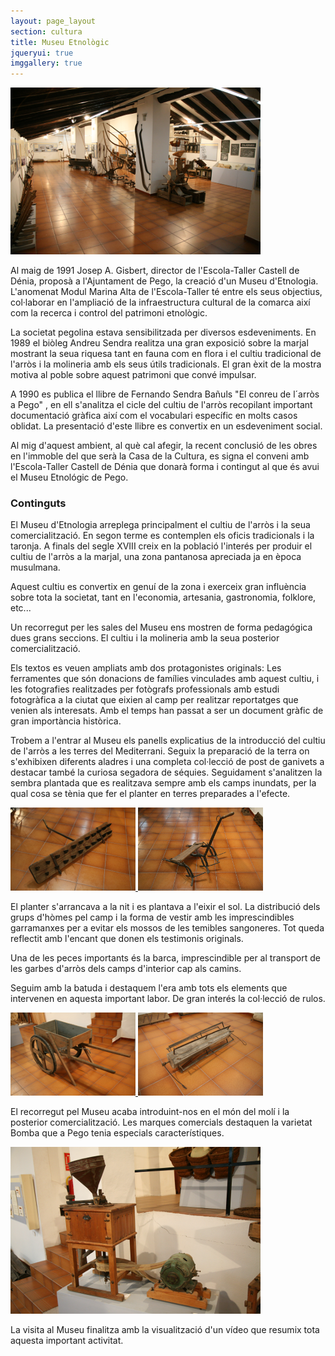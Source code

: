 ```yaml
---
layout: page_layout
section: cultura
title: Museu Etnològic
jqueryui: true
imggallery: true
---
```

<div id="vista-general">
    <a href="/images/cultura/etnologic/vistaGeneral.png" rel="img-gal" title="Vista general del museu etnològic">
        <img src="/images/cultura/etnologic/vistaGeneral_thumb.png" alt="Vista general del museu etnologic" />
    </a>
</div>

Al maig de 1991 Josep A. Gisbert, director de l'Escola-Taller Castell de Dénia, proposà a l'Ajuntament de Pego, la creació d'un Museu d'Etnologia. L'anomenat Modul Marina Alta de l'Escola-Taller té entre els seus objectius, col·laborar en l'ampliació de la infraestructura cultural de la comarca així com la recerca i control del patrimoni etnològic.

La societat pegolina estava sensibilitzada per diversos esdeveniments. En 1989 el biòleg Andreu Sendra realitza una gran exposició sobre la marjal mostrant la seua riquesa tant en fauna com en flora i el cultiu tradicional de l'arròs i la molineria amb els seus útils tradicionals. El gran èxit de la mostra motiva al poble sobre aquest patrimoni que convé impulsar.

A 1990 es publica el llibre de Fernando Sendra Bañuls "El conreu de l´arròs a Pego" , en ell s'analitza el cicle del cultiu de l'arròs recopilant important documentació gràfica així com el vocabulari específic en molts casos oblidat. La presentació d'este llibre es convertix en un esdeveniment social.

Al mig d'aquest ambient, al què cal afegir, la recent conclusió de les obres en l'immoble del que serà la Casa de la Cultura, es signa el conveni amb l'Escola-Taller Castell de Dénia que donarà forma i contingut al que és avui el Museu Etnológic de Pego.

### Continguts

El Museu d'Etnologia arreplega principalment el cultiu de l'arròs i la seua comercialització. En segon terme es contemplen els oficis tradicionals i la taronja. A finals del segle XVIII creix en la població l'interés per produir el cultiu de l'arròs a la marjal, una zona pantanosa apreciada ja en època musulmana.

Aquest cultiu es convertix en genuí de la zona i exerceix gran influència sobre tota la societat, tant en l'economia, artesania, gastronomia, folklore, etc...

Un recorregut per les sales del Museu ens mostren de forma pedagógica dues grans seccions. El cultiu i la molineria amb la seua posterior comercialització.

Els textos es veuen ampliats amb dos protagonistes originals: Les ferramentes que són donacions de famílies vinculades amb aquest cultiu, i les fotografies realitzades per fotògrafs professionals amb estudi fotogràfica a la ciutat que eixien al camp per realitzar reportatges que venien als interesats. Amb el temps han passat a ser un document gràfic de gran importància històrica.

Trobem a l'entrar al Museu els panells explicatius de la introducció del cultiu de l'arròs a les terres del Mediterrani. Seguix la preparació de la terra on s'exhibixen diferents aladres i una completa col·lecció de post de ganivets a destacar també la curiosa segadora de séquies. Seguidament s'analitzen la sembra plantada que es realitzava sempre amb els camps inundats, per la qual cosa se tènia que fer el planter en terres preparades a l'efecte.

<div class="museu-img-cont">
    <a href="/images/cultura/etnologic/util01.png" rel="img-gal" title="Post de ganivets. Tabla de fusta amb ganivets per a rasurar la terra superficialment amb traccio animal">
        <img src="/images/cultura/etnologic/util01_thumb.png" alt="Post de ganivets. Tabla de fusta amb ganivets per a rasurar la terra superficialment amb traccio animal." />
    </a>
    <a href="/images/cultura/etnologic/util02.png" rel="img-gal" title="Xeruga, ferramenta per a treballar la terra mes profundament amb traccio animal.">
        <img src="/images/cultura/etnologic/util02_thumb.png" alt="Xeruga, ferramenta per a treballar la terra mes profundament amb traccio animal." />
    </a>
</div>


El planter s'arrancava a la nit i es plantava a l'eixir el sol. La distribució dels grups d'hòmes pel camp i la forma de vestir amb les imprescindibles garramanxes per a evitar els mossos de les temibles sangoneres. Tot queda reflectit amb l'encant que donen els testimonis originals.

Una de les peces importants és la barca, imprescindible per al transport de les garbes d'arròs dels camps d'interior cap als camins.

Seguim amb la batuda i destaquem l'era amb tots els elements que intervenen en aquesta important labor. De gran interés la col·lecció de rulos.

<div class="museu-img-cont">
    <a href="/images/cultura/etnologic/util03.png" rel="img-gal" title="Carreto, Carro de fusta per a transportar l'arros trillat en l'era.">
        <img src="/images/cultura/etnologic/util03_thumb.png" alt="Carreto, Carro de fusta per a transportar l'arros trillat en l'era." />
    </a>
    <a href="/images/cultura/etnologic/util04.png" rel="img-gal" title="Trompellot de pales, rulo de fusta amb pales de ferro per a la trilla de l'arros en l'era.">
        <img src="/images/cultura/etnologic/util04_thumb.png" alt="Trompellot de pales, rulo de fusta amb pales de ferro per a la trilla de l'arros en l'era." />
    </a>
</div>

El recorregut pel Museu acaba introduint-nos en el món del molí i la posterior comercialització. Les marques comercials destaquen la varietat Bomba que a Pego tenia especials característiques.

<div class="museu-img-cont">
    <a href="/images/cultura/etnologic/util05.png" rel="img-gal" title="Moli de prova, moli xicotet per a comprovar la qualitat de l'arros en el moli amb xicotetes quantitats.">
        <img src="/images/cultura/etnologic/util05_thumb.png" alt="Moli de prova, moli xicotet per a comprovar la qualitat de l'arros en el moli amb xicotetes quantitats." />
    </a>
</div>

La visita al Museu finalitza amb la visualització d'un vídeo que resumix tota aquesta important activitat.